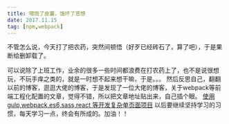 ```yaml
---
title: 喂饱了皮囊，饿坏了思想
date: 2017.11.15
tag: [npm,webpack]
---
```

不管怎么说，今天打了把农药，突然间顿悟（好歹已经砖石了，算了吧），于是果断给删卸载了。<!--more-->
<!-- ### 在此立贴为证，如果再装，让我掉到青铜（够狠吧）！ -->
可以说除了上班工作，业余的很多一些时间都浪费在打农药上了，也不是说很想玩，不玩手痒之类的，就是一时想不起来想干嘛，于是。。。
然后反思自己，翻翻以前的博客，逛逛大佬的博客，于是发现了一位大佬的博客，关于webpack等前端工程化配置的文章，觉得不错，所以把文章地址贴出来，自己插个眼。
[使用 gulp,webpack,es6,sass,react 等开发复杂单页面项目](https://www.zhuwenlong.com/blog/article/5808bc603344715766a16631)
以后要继续坚持学习的习惯，每天学习一点，终会有所成的。加油！！